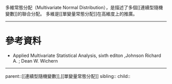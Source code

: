 多維常態分配（Multivariate Normal Distribution），是描述了多個[[連續型隨機變數]]的聯合分配。
多維是[[單變量常態分配]]在高維度上的推廣。
- - -
# 參考資料
- Applied Multivariate Statistical Analysis, sixth editon ,Johnson Richard A. ;  Dean W. Wichern
- - -
parent::[[連續型隨機變數]],[[單變量常態分配]]
sibling::
child::
